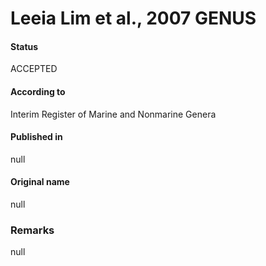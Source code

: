 Leeia Lim et al., 2007 GENUS
=======

#### Status
ACCEPTED

#### According to
Interim Register of Marine and Nonmarine Genera

#### Published in
null

#### Original name
null

### Remarks
null
